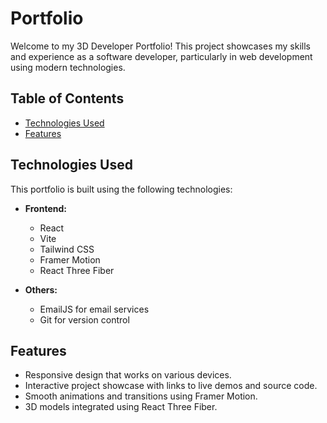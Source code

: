 # Portfolio

Welcome to my 3D Developer Portfolio! This project showcases my skills and experience as a software developer, particularly in web development using modern technologies.

## Table of Contents

- [Technologies Used](#technologies-used)
- [Features](#features)

## Technologies Used

This portfolio is built using the following technologies:

- **Frontend:**
  - React
  - Vite
  - Tailwind CSS
  - Framer Motion
  - React Three Fiber

- **Others:**
  - EmailJS for email services
  - Git for version control

## Features

- Responsive design that works on various devices.
- Interactive project showcase with links to live demos and source code.
- Smooth animations and transitions using Framer Motion.
- 3D models integrated using React Three Fiber.
